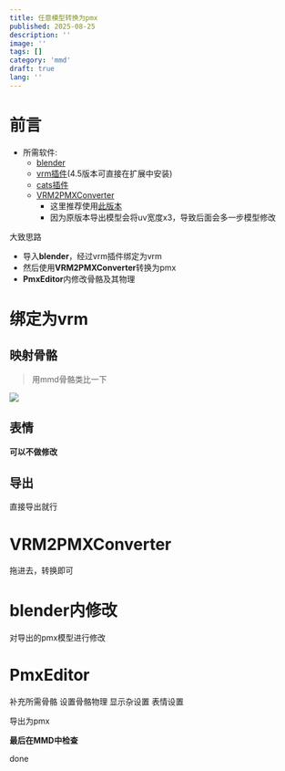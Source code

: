 ```yaml
---
title: 任意模型转换为pmx
published: 2025-08-25
description: ''
image: ''
tags: []
category: 'mmd'
draft: true 
lang: ''
---
```


# 前言
- 所需软件:
    - [blender](https://www.blender.org/)
    - [vrm插件](https://github.com/saturday06/VRM-Addon-for-Blender)(4.5版本可直接在扩展中安装)
    - [cats插件](https://github.com/absolute-quantum/cats-blender-plugin)
    - [VRM2PMXConverter](https://github.com/superowner/VRM-to-Pmx-Converter)
        - 这里推荐使用[此版本]()
        - 因为原版本导出模型会将uv宽度x3，导致后面会多一步模型修改
    

大致思路
- 导入**blender**，经过vrm插件绑定为vrm
- 然后使用**VRM2PMXConverter**转换为pmx
- **PmxEditor**内修改骨骼及其物理

# 绑定为vrm

## 映射骨骼
> 用mmd骨骼类比一下

![](image/mmd_map.avif)

## 表情

**可以不做修改**

## 导出
直接导出就行

# VRM2PMXConverter
拖进去，转换即可
![]()
# blender内修改
对导出的pmx模型进行修改

# PmxEditor
补充所需骨骼
设置骨骼物理
显示杂设置
表情设置

导出为pmx

**最后在MMD中检查**

done